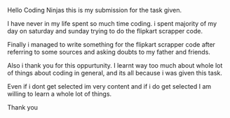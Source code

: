 Hello Coding Ninjas this is my submission for the task given.

I have never in my life spent so much time coding.  i spent majority of my day on saturday and sunday trying to do the flipkart scrapper code.

Finally i managed to write something for the flipkart scrapper code after referring to some sources and asking doubts to my father and friends.

Also i thank you for this oppurtunity. I learnt way too much about whole lot of things about coding in general, and its all because i was given this task.

Even if i dont get selected im very content and if i do get selected I am willing to learn a whole lot of things.

Thank you

